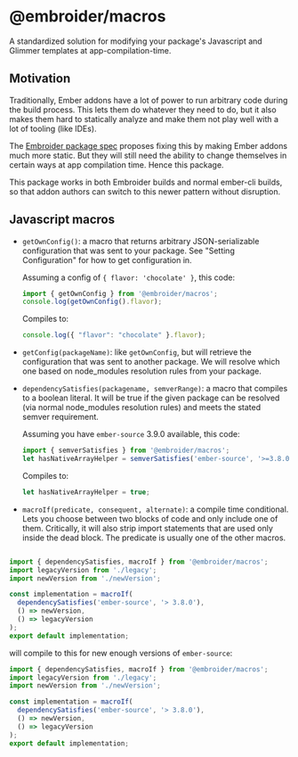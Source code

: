 # @embroider/macros

A standardized solution for modifying your package's Javascript and Glimmer templates at app-compilation-time.

## Motivation

Traditionally, Ember addons have a lot of power to run arbitrary code during the build process. This lets them do whatever they need to do, but it also makes them hard to statically analyze and make them not play well with a lot of tooling (like IDEs).

The [Embroider package spec](../../SPEC.md) proposes fixing this by making Ember addons much more static. But they will still need the ability to change themselves in certain ways at app compilation time. Hence this package.

This package works in both Embroider builds and normal ember-cli builds, so that addon authors can switch to this newer pattern without disruption.

## Javascript macros

 - `getOwnConfig()`: a macro that returns arbitrary JSON-serializable configuration that was sent to your package. See "Setting Configuration" for how to get configuration in.

    Assuming a config of `{ flavor: 'chocolate' }`, this code:

    ```js
    import { getOwnConfig } from '@embroider/macros';
    console.log(getOwnConfig().flavor);
    ```

    Compiles to:

    ```js
    console.log({ "flavor": "chocolate" }.flavor);
    ```

 - `getConfig(packageName)`: like `getOwnConfig`, but will retrieve the configuration that was sent to another package. We will resolve which one based on node_modules resolution rules from your package.

 - `dependencySatisfies(packagename, semverRange)`: a macro that compiles to a boolean literal. It will be true if the given package can be resolved (via normal node_modules resolution rules) and meets the stated semver requirement.

    Assuming you have `ember-source` 3.9.0 available, this code:

    ```js
    import { semverSatisfies } from '@embroider/macros';
    let hasNativeArrayHelper = semverSatisfies('ember-source', '>=3.8.0');
    ```

    Compiles to:

    ```js
    let hasNativeArrayHelper = true;
    ```


- `macroIf(predicate, consequent, alternate)`: a compile time conditional. Lets you choose between two blocks of code and only include one of them. Critically, it will also strip import statements that are used only inside the dead block. The predicate is usually one of the other macros.

```js

```





```js
import { dependencySatisfies, macroIf } from '@embroider/macros';
import legacyVersion from './legacy';
import newVersion from './newVersion';

const implementation = macroIf(
  dependencySatisfies('ember-source', '> 3.8.0'),
  () => newVersion,
  () => legacyVersion
);
export default implementation;
```

will compile to this for new enough versions of `ember-source`:

```js
import { dependencySatisfies, macroIf } from '@embroider/macros';
import legacyVersion from './legacy';
import newVersion from './newVersion';

const implementation = macroIf(
  dependencySatisfies('ember-source', '> 3.8.0'),
  () => newVersion,
  () => legacyVersion
);
export default implementation;
```


